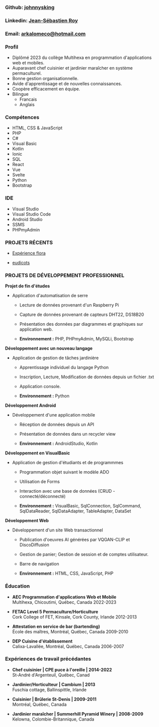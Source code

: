 <!-- ## Développeur web, artiste, Chef, Permaculteur -->
  
### Github: [johnnysking](https://github.com/johnnysking)
### Linkedin: [Jean-Sébastien Roy](https://linkedin.com/in/jean-sébastien-roy)
### Email: [arkalomeco@hotmail.com](mailto:arkalomeco@hotmail.com)
<!-- ### Portfolio: [auxpoints.com](https://auxpoints.com)
### English Version: 
*      To be released -->

### Profil  
- Diplômé 2023 du collège Multihexa en programmation d'applications web et mobiles.
- Auparavant chef cuisinier et jardinier maraîcher en système permaculturel. 
- Bonne gestion organisationnelle.
- Avide d'apprentissage et de nouvelles connaissances.
- Coopère efficacement en équipe.
- Bilingue 
     * Francais
     * Anglais


### Compétences

- HTML, CSS & JavaScript 
- PHP 
- C#
- Visual Basic
- Kotlin
- Ionic
- SQL
- React
- Vue
- Svelte
- Python
- Bootstrap

### IDE

- Visual Studio
- Visual Studio Code
- Android Studio
- SSMS
- PHPmyAdmin

### PROJETS RÉCENTS

   * [Expérience flora](https://experienceflora.ca/)
    

   * [eudicots](https://eudicots.com/)
    
    
### PROJETS DE DÉVELOPPEMENT PROFESSIONNEL
    
  <b>Projet de fin d'études</b>

*  Application d'automatisation de serre

    - Lecture de données provenant d'un Raspberry Pi
    - Capture de données provenant de capteurs DHT22, DS18B20
    - Présentation des données par diagrammes et graphiques
      sur application web.

    - <b>Environnement :</b> PHP, PHPmyAdmin, MySQLi, Bootstrap
  
  <b>Développement avec un nouveau langage</b>

*  Application de gestion de tâches jardinière

    - Apprentissage individuel du langage Python
    - Inscription, Lecture, Modification de données depuis un fichier .txt
    - Application console.

    - <b>Environnement :</b> Python
  
  <b>Développement Android</b>

*  Développement d'une application mobile

    - Réception de données depuis un API
    - Présentation de données dans un recycler view
    
    - <b>Environnement :</b> AndroidStudio, Kotlin

  <b>Développement en VisualBasic</b>

*  Application de gestion d'étudiants et de programmmes

    - Programmation objet suivant le modèle ADO
    - Utilisation de Forms
    - Interaction avec une base de données (CRUD - connecté/déconnecté)

    - <b>Environnement :</b> VisualBasic, SqlConnection, SqlCommand, SqlDataReader,
SqlDataAdapter, TableAdapter, DataSet

  <b>Développement Web</b>

*  Développement d'un site Web transactionnel

    - Publication d'oeuvres AI générées par VQGAN-CLIP et DiscoDiffusion
    - Gestion de panier; Gestion de session et de comptes utilisateur.
    - Barre de navigation

    - <b>Environnement :</b> HTML, CSS, JavaScript, PHP
  
### Éducation
- <b>AEC Programmation d'applications Web et Mobile</b>  
     Multihexa, Chicoutimi, Québec, Canada
     2022-2023 

- <b>FETAC Level 5 Permaculture/Horticulture</b>  
     Cork College of FET, Kinsale, Cork County, Irlande
     2012-2013 

- <b>Attestation en service de bar (bartending)</b>  
     École des maîtres, Montréal, Québec, Canada
     2009-2010

- <b>DEP Cuisine d'établissement</b>  
     Calixa-Lavallée, Montréal, Québec, Canada
     2006-2007 
   
  
### Expériences de travail précédantes

- <b>Chef cuisinier | CPE puce à l'oreille | 2014-2022</b>  
     St-André d'Argenteuil, Québec, Canad

- <b>Jardinier/Horticulteur | Cambium | 2013</b>  
     Fuschia cottage, Ballinspittle, Irlande

- <b>Cuisinier | Brûlerie St-Denis | 2009-2011</b>  
     Montréal, Québec, Canada

- <b>Jardinier maraîcher | Summerhill Pyramid Winery | 2008-2009</b>  
     Kelowna, Colombie-Britannique, Canada

